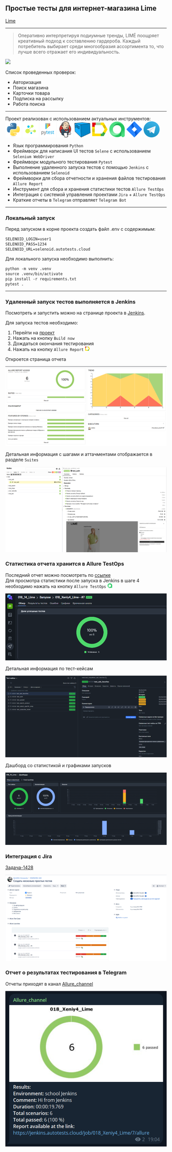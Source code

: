 ## Простые тесты для интернет-магазина Lime

[Lime](https://lime-shop.com/ru_ru)

---
> Оперативно интерпретируя подиумные тренды, LIMÉ поощряет креативный подход 
> к составлению гардероба. Каждый потребитель выбирает среди многообразия ассортимента то, 
> что лучше всего отражает его индивидуальность.
 
<img src="https://cache-limeshop.cdnvideo.ru/limeshop/static/3101.jpg">


Список проведенных проверок:
- Авторизация
- Поиск магазина
- Карточки товара
- Подписка на рассылку
- Работа поиска

---

Проект реализован с использованием актуальных инструментов:  
 <img src="media/icons/python.svg" width="50">  <img src="media/icons/selene.png" width="50"> <img src="media/icons/pytest.png" width="50"> <img src="media/icons/jenkins.png" width="50"> <img src="media/icons/selenoid.png" width="50"> <img src="media/icons/allure_report.png" width="50"> <img src="media/icons/allure_testops.png" width="50"> <img src="media/icons/jira.png" width="50"> <img src="media/icons/tg.png" width="50">  


- Язык программирования `Python`
- Фреймворк для написания UI тестов `Selene` с использованием `Selenium WebDriver`
- Фреймворк модульного тестирования `Pytest`
- Выполнение удаленного запуска тестов с помощью `Jenkins` с использованием `Selenoid`
- Фреймворки для сбора отчетности и хранения файлов тестирования `Allure Report`
- Инструмент для сбора и хранения статистики тестов `Allure TestOps`
- Интеграция с системой управления проектами `Jira` + `Allure TestOps`
- Краткие отчеты в `Telegram` отправляет `Telegram Bot`

---

### Локальный запуск
Перед запуском в корне проекта создать файл .env с содержимым:
```
SELENOID_LOGIN=user1
SELENOID_PASS=1234
SELENOID_URL=selenoid.autotests.cloud
```

Для локального запуска необходимо выполнить:
```
python -m venv .venv
source .venv/bin/activate
pip install -r requirements.txt
pytest .
```

---
### Удаленный запуск тестов выполняется в Jenkins
Посмотреть и запустить можно на странице проекта в [Jenkins](https://jenkins.autotests.cloud/job/018_Xeniy4_Lime/).

Для запуска тестов необходимо:
1. Перейти на [проект](https://jenkins.autotests.cloud/job/018_Xeniy4_Lime/)
2. Нажать на кнопку `Build now`
3. Дождаться окончания тестирования
4. Нажать на кнопку `Allure Report` <img src="media/icons/allure_report.png" width="15">

Откроется страница отчета

<img src="media/images/AllureReport.png">

Детальная информация с шагами и аттачментами отображается в разделе `Suites`

<img src="media/images/AllureReport2.png">

### Статистика отчета хранится в Allure TestOps
Последний отчет можно посмотреть по [ссылке](https://allure.autotests.cloud/project/4689/test-cases/37241?treeId=0)  
Для просмотра статистики после запуска в Jenkins в шаге 4 необходимо нажать на кнопку `Allure TestOps` <img src="media/icons/allure_testops.png" width="15">

<img src="media/images/TestOps1.png">

Детальная информация по тест-кейсам

<img src="media/images/TestOps2.png">

Дашборд со статистикой и графиками запусков

<img src="media/images/TestOps3.png">


### Интеграция с Jira
[Задача-1428](https://jira.autotests.cloud/browse/HOMEWORK-1428)

<img src="media/images/Jira.png">


### Отчет о результатах тестирования в Telegram
Отчеты приходят в канал [Allure_channel](https://t.me/Allure_channel_autotests)

<img src="media/images/telegram.png">








